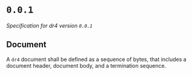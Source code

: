 # `0.0.1`

*Specification for dr4 version `0.0.1`* 

## Document

A `dr4` document shall be defined as a sequence of bytes, that includes a document header, document body, and a termination sequence.
